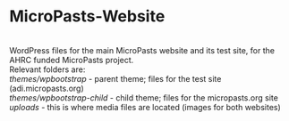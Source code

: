 <h1>MicroPasts-Website</h1><br>
WordPress files for the main MicroPasts website and its test site, for the AHRC funded MicroPasts project.<br>
Relevant folders are:<br>
<i>themes/wpbootstrap</i> - parent theme; files for the test site (adi.micropasts.org)<br>
<i>themes/wpbootstrap-child</i> - child theme; files for the micropasts.org site<br>
<i>uploads</i> - this is where media files are located (images for both websites)<br>
